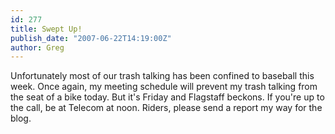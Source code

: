 ```yaml
---
id: 277
title: Swept Up!
publish_date: "2007-06-22T14:19:00Z"
author: Greg
---
```

Unfortunately most of our trash talking has been confined to baseball this week. Once again, my meeting schedule will prevent my trash talking from the seat of a bike today. But it's Friday and Flagstaff beckons. If you're up to the call, be at Telecom at noon. Riders, please send a report my way for the blog.
